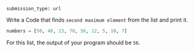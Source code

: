 ```ngMeta
submission_type: url
```

Write a Code that finds `second maximum element` from the list and print it.

```python
numbers = [50, 40, 23, 70, 56, 12, 5, 10, 7]
```
For this list, the output of your program should be `56`.
